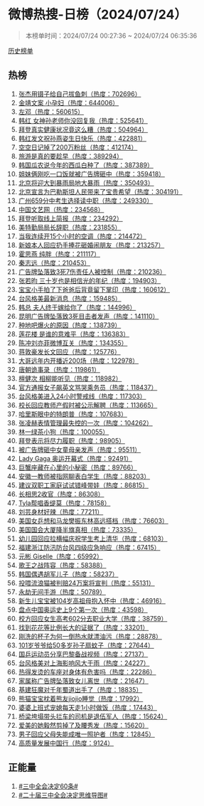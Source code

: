 <h1>
微博热搜-日榜（2024/07/24）
</h1>
<blockquote>
<p>
本榜单时间：2024/07/24 00:27:36 ~ 2024/07/24 06:35:36
</p>
</blockquote>
<p>
<a href="https://github.com/daifee/weibo-hot-search/tree/main/archives/daily">历史榜单</a>
</p>
<h2>
热榜
</h2>
<ol>

<li>
<a href="https://s.weibo.com/weibo?q=%23%E5%BC%A0%E6%9D%B0%E7%94%A8%E9%95%8A%E5%AD%90%E7%BB%99%E8%87%AA%E5%B7%B1%E6%8B%94%E9%B1%BC%E5%88%BA%23" target="weibo">
张杰用镊子给自己拔鱼刺（热度：702696）
</a>
</li>

<li>
<a href="https://s.weibo.com/weibo?q=%23%E9%87%91%E9%9D%96%E6%96%87%E6%A1%88%20%E5%B0%8F%E5%AD%95%E5%A6%87%23" target="weibo">
金靖文案 小孕妇（热度：644006）
</a>
</li>

<li>
<a href="https://s.weibo.com/weibo?q=%23%E5%B7%A6%E9%82%93%23" target="weibo">
左邓（热度：560615）
</a>
</li>

<li>
<a href="https://s.weibo.com/weibo?q=%23%E9%9F%A9%E7%BA%A2%20%E5%A5%B3%E7%A5%9E%E5%AD%99%E8%80%81%E5%B8%88%E4%BD%A0%E6%B2%A1%E5%9B%9E%E5%A4%8D%E6%88%91%23" target="weibo">
韩红 女神孙老师你没回复我（热度：525641）
</a>
</li>

<li>
<a href="https://s.weibo.com/weibo?q=%23%E6%8B%9C%E7%99%BB%E7%9C%9F%E5%AE%9E%E5%81%A5%E5%BA%B7%E7%8A%B6%E5%86%B5%E7%AB%9F%E8%BF%99%E4%B9%88%E7%B3%9F%23" target="weibo">
拜登真实健康状况竟这么糟（热度：504964）
</a>
</li>

<li>
<a href="https://s.weibo.com/weibo?q=%23%E9%9F%A9%E7%BA%A2%E5%8F%91%E6%96%87%E7%A5%9D%E5%AD%99%E7%87%95%E5%A7%BF%E7%94%9F%E6%97%A5%E5%BF%AB%E4%B9%90%23" target="weibo">
韩红发文祝孙燕姿生日快乐（热度：422881）
</a>
</li>

<li>
<a href="https://s.weibo.com/weibo?q=%23%E7%A9%BA%E7%A9%BA%E6%97%A5%E8%AE%B0%E6%8E%89%E4%BA%86200%E4%B8%87%E7%B2%89%E4%B8%9D%23" target="weibo">
空空日记掉了200万粉丝（热度：412174）
</a>
</li>

<li>
<a href="https://s.weibo.com/weibo?q=%23%E6%97%85%E6%B8%B8%E6%98%AF%E7%9C%9F%E7%9A%84%E8%A6%81%E8%B6%81%E6%97%A9%23" target="weibo">
旅游是真的要趁早（热度：389294）
</a>
</li>

<li>
<a href="https://s.weibo.com/weibo?q=%23%E9%9F%A9%E5%9B%BD%E7%93%9C%E5%86%9C%E8%AF%B4%E4%BB%8A%E5%B9%B4%E7%9A%84%E8%A5%BF%E7%93%9C%E7%99%BD%E7%A7%8D%E4%BA%86%23" target="weibo">
韩国瓜农说今年的西瓜白种了（热度：387389）
</a>
</li>

<li>
<a href="https://s.weibo.com/weibo?q=%23%E5%A7%90%E5%A6%B9%E4%BF%A9%E5%88%9A%E5%90%83%E4%B8%80%E5%8F%A3%E9%A5%AD%E5%B0%B1%E8%A2%AB%E5%B9%BF%E5%91%8A%E7%89%8C%E7%A0%B8%E4%B8%AD%23" target="weibo">
姐妹俩刚吃一口饭就被广告牌砸中（热度：359418）
</a>
</li>

<li>
<a href="https://s.weibo.com/weibo?q=%23%E5%8C%97%E4%BA%AC%E5%B0%86%E8%BF%8E%E5%A4%A7%E5%88%B0%E6%9A%B4%E9%9B%A8%E5%B1%80%E5%9C%B0%E5%A4%A7%E6%9A%B4%E9%9B%A8%23" target="weibo">
北京将迎大到暴雨局地大暴雨（热度：350493）
</a>
</li>

<li>
<a href="https://s.weibo.com/weibo?q=%23%E5%8C%97%E4%BA%AC%E5%AE%A3%E8%A8%80%E4%B8%BA%E5%B7%B4%E5%8B%92%E6%96%AF%E5%9D%A6%E4%BA%BA%E6%B0%91%E5%B8%A6%E6%9D%A5%E4%BA%86%E5%AE%9D%E8%B4%B5%E5%B8%8C%E6%9C%9B%23" target="weibo">
北京宣言为巴勒斯坦人民带来了宝贵希望（热度：304191）
</a>
</li>

<li>
<a href="https://s.weibo.com/weibo?q=%23%E5%B9%BF%E5%B7%9E659%E5%88%86%E4%B8%AD%E8%80%83%E7%94%9F%E9%80%89%E6%8B%A9%E8%AF%BB%E4%B8%AD%E8%81%8C%23" target="weibo">
广州659分中考生选择读中职（热度：249330）
</a>
</li>

<li>
<a href="https://s.weibo.com/weibo?q=%23%E4%B8%AD%E5%9B%BD%E6%96%87%E8%89%BA%E7%BD%91%23" target="weibo">
中国文艺网（热度：234568）
</a>
</li>

<li>
<a href="https://s.weibo.com/weibo?q=%23%E6%8B%9C%E7%99%BB%E5%90%AC%E5%8F%96%E7%BA%BF%E4%B8%8A%E7%AE%80%E6%8A%A5%23" target="weibo">
拜登听取线上简报（热度：234292）
</a>
</li>

<li>
<a href="https://s.weibo.com/weibo?q=%23%E7%BE%8E%E7%89%B9%E5%8B%A4%E5%B1%80%E5%B1%80%E9%95%BF%E8%BE%9E%E8%81%8C%23" target="weibo">
美特勤局局长辞职（热度：231855）
</a>
</li>

<li>
<a href="https://s.weibo.com/weibo?q=%23%E5%BD%93%E6%88%91%E8%BF%9E%E7%BB%AD%E5%BC%8015%E4%B8%AA%E5%B0%8F%E6%97%B6%E7%9A%84%E7%A9%BA%E8%B0%83%23" target="weibo">
当我连续开15个小时的空调（热度：214472）
</a>
</li>

<li>
<a href="https://s.weibo.com/weibo?q=%23%E6%96%B0%E5%A8%98%E6%9C%AC%E4%BA%BA%E5%9B%9E%E5%BA%94%E6%89%94%E6%89%8B%E6%8D%A7%E8%8A%B1%E7%A0%B8%E5%A9%9A%E9%97%B9%E6%9C%8B%E5%8F%8B%23" target="weibo">
新娘本人回应扔手捧花砸婚闹朋友（热度：213257）
</a>
</li>

<li>
<a href="https://s.weibo.com/weibo?q=%23%E9%9C%8D%E6%80%9D%E7%87%95%20%E7%BA%AF%E8%83%96%23" target="weibo">
霍思燕 纯胖（热度：211117）
</a>
</li>

<li>
<a href="https://s.weibo.com/weibo?q=%23%E7%A7%A6%E5%BF%97%E8%BF%9C%23" target="weibo">
秦志远（热度：210453）
</a>
</li>

<li>
<a href="https://s.weibo.com/weibo?q=%23%E5%B9%BF%E5%91%8A%E7%89%8C%E5%9D%A0%E8%90%BD%E8%87%B43%E6%AD%BB7%E4%BC%A4%E8%B4%A3%E4%BB%BB%E4%BA%BA%E8%A2%AB%E6%8E%A7%E5%88%B6%23" target="weibo">
广告牌坠落致3死7伤责任人被控制（热度：210236）
</a>
</li>

<li>
<a href="https://s.weibo.com/weibo?q=%23%E5%BC%A0%E8%8B%A5%E6%98%80%20%E4%B8%89%E5%8D%81%E5%B2%81%E4%B9%9F%E6%98%AF%E7%9B%B8%E4%BF%A1%E5%85%89%E7%9A%84%E5%B9%B4%E7%BA%AA%23" target="weibo">
张若昀 三十岁也是相信光的年纪（热度：194903）
</a>
</li>

<li>
<a href="https://s.weibo.com/weibo?q=%23%E5%AE%9D%E5%AE%9D%E5%B0%8F%E6%89%8B%E6%8B%8D%E4%BA%86%E4%B8%8B%E7%88%B8%E7%88%B8%E5%90%8E%E8%83%8C%E7%AB%9F%E7%95%99%E4%B8%8B%E6%8E%8C%E5%8D%B0%23" target="weibo">
宝宝小手拍了下爸爸后背竟留下掌印（热度：160612）
</a>
</li>

<li>
<a href="https://s.weibo.com/weibo?q=%23%E5%8F%B0%E9%A3%8E%E6%A0%BC%E7%BE%8E%E6%9C%80%E6%96%B0%E6%B6%88%E6%81%AF%23" target="weibo">
台风格美最新消息（热度：159485）
</a>
</li>

<li>
<a href="https://s.weibo.com/weibo?q=%23%E9%9F%A9%E6%80%BB%20%E5%A4%AB%E4%BA%BA%E7%BB%88%E4%BA%8E%E5%AB%81%E7%BB%99%E4%BD%A0%E4%BA%86%23" target="weibo">
韩总 夫人终于嫁给你了（热度：144996）
</a>
</li>

<li>
<a href="https://s.weibo.com/weibo?q=%23%E6%98%86%E6%98%8E%E5%B9%BF%E5%91%8A%E7%89%8C%E5%9D%A0%E8%90%BD%E8%87%B43%E6%AD%BB%E7%9B%AE%E5%87%BB%E8%80%85%E5%8F%91%E5%A3%B0%23" target="weibo">
昆明广告牌坠落致3死目击者发声（热度：141110）
</a>
</li>

<li>
<a href="https://s.weibo.com/weibo?q=%23%E7%A7%8D%E5%9C%B0%E5%90%A7%E7%88%86%E7%81%AB%E7%9A%84%E5%8E%9F%E5%9B%A0%23" target="weibo">
种地吧爆火的原因（热度：138739）
</a>
</li>

<li>
<a href="https://s.weibo.com/weibo?q=%23%E8%8E%B2%E8%8A%B1%E6%A5%BC%20%E6%98%AF%E8%B0%81%E7%9A%84%E6%84%8F%E9%9A%BE%E5%B9%B3%23" target="weibo">
莲花楼 是谁的意难平（热度：136383）
</a>
</li>

<li>
<a href="https://s.weibo.com/weibo?q=%23%E9%99%88%E5%86%B2%E5%88%98%E4%BA%A6%E8%8F%B2%E5%BE%AE%E5%8D%9A%E4%BA%92%E5%85%B3%23" target="weibo">
陈冲刘亦菲微博互关（热度：134355）
</a>
</li>

<li>
<a href="https://s.weibo.com/weibo?q=%23%E8%92%8B%E6%95%A6%E8%B1%AA%E5%8F%91%E9%95%BF%E6%96%87%E5%9B%9E%E5%BA%94%23" target="weibo">
蒋敦豪发长文回应（热度：125776）
</a>
</li>

<li>
<a href="https://s.weibo.com/weibo?q=%23%E5%A4%A7%E5%93%A5%E8%BF%9C%E5%B9%B4%E5%86%85%E5%BC%80%E6%92%AD%E8%BF%91200%E5%9C%BA%23" target="weibo">
大哥远年内开播近200场（热度：122978）
</a>
</li>

<li>
<a href="https://s.weibo.com/weibo?q=%23%E5%94%90%E6%9C%9D%E8%AF%A1%E4%BA%8B%E5%BD%95%23" target="weibo">
唐朝诡事录（热度：119861）
</a>
</li>

<li>
<a href="https://s.weibo.com/weibo?q=%23%E6%AA%80%E5%81%A5%E6%AC%A1%20%E7%9B%B8%E6%9F%B3%E8%83%BD%E5%90%AC%E8%A7%81%23" target="weibo">
檀健次 相柳能听见（热度：118982）
</a>
</li>

<li>
<a href="https://s.weibo.com/weibo?q=%23%E5%AE%98%E6%96%B9%E9%80%9A%E6%8A%A5%E5%A5%B3%E5%AD%90%E9%A3%99%E8%8B%B1%E6%96%87%E9%AA%82%E5%93%AD%E4%B9%98%E5%8A%A1%E5%91%98%23" target="weibo">
官方通报女子飙英文骂哭乘务员（热度：118437）
</a>
</li>

<li>
<a href="https://s.weibo.com/weibo?q=%23%E5%8F%B0%E9%A3%8E%E6%A0%BC%E7%BE%8E%E8%BF%9B%E5%85%A524%E5%B0%8F%E6%97%B6%E8%AD%A6%E6%88%92%E7%BA%BF%23" target="weibo">
台风格美进入24小时警戒线（热度：117303）
</a>
</li>

<li>
<a href="https://s.weibo.com/weibo?q=%23%E6%A0%A1%E9%95%BF%E5%9B%9E%E5%BA%94%E6%95%99%E5%B8%88%E4%BA%A7%E5%81%87%E6%97%B6%E8%A2%AB%E5%85%AC%E7%A4%BA%E8%A7%A3%E8%81%98%23" target="weibo">
校长回应教师产假时被公示解聘（热度：113665）
</a>
</li>

<li>
<a href="https://s.weibo.com/weibo?q=%23%E5%93%88%E9%87%8C%E6%96%AF%E7%9C%BC%E4%B8%AD%E7%9A%84%E7%89%B9%E6%9C%97%E6%99%AE%23" target="weibo">
哈里斯眼中的特朗普（热度：107683）
</a>
</li>

<li>
<a href="https://s.weibo.com/weibo?q=%23%E5%BC%A0%E5%87%8C%E8%B5%AB%E8%A1%A8%E6%83%85%E7%AE%A1%E7%90%86%E6%9C%80%E5%A4%B1%E6%8E%A7%E7%9A%84%E4%B8%80%E6%AC%A1%23" target="weibo">
张凌赫表情管理最失控的一次（热度：104262）
</a>
</li>

<li>
<a href="https://s.weibo.com/weibo?q=%23%E6%9E%97%E4%B8%80%E7%BB%BF%E8%8C%B6%E5%B0%8F%E7%8B%97%23" target="weibo">
林一绿茶小狗（热度：100055）
</a>
</li>

<li>
<a href="https://s.weibo.com/weibo?q=%23%E6%8B%9C%E7%99%BB%E8%A1%A8%E7%A4%BA%E5%B0%86%E5%B0%BD%E5%8A%9B%E5%B1%A5%E8%81%8C%23" target="weibo">
拜登表示将尽力履职（热度：98905）
</a>
</li>

<li>
<a href="https://s.weibo.com/weibo?q=%23%E8%A2%AB%E5%B9%BF%E5%91%8A%E7%89%8C%E7%A0%B8%E4%B8%AD%E5%A5%B3%E7%AB%A5%E6%AF%8D%E4%BA%B2%E5%8F%91%E5%A3%B0%23" target="weibo">
被广告牌砸中女童母亲发声（热度：95511）
</a>
</li>

<li>
<a href="https://s.weibo.com/weibo?q=%23Lady%20Gaga%20%E5%A5%A5%E8%BF%90%E5%BC%80%E5%B9%95%E5%BC%8F%23" target="weibo">
Lady Gaga 奥运开幕式（热度：92491）
</a>
</li>

<li>
<a href="https://s.weibo.com/weibo?q=%23%E5%B7%A8%E8%9F%B9%E5%BA%A7%E8%97%8F%E5%9C%A8%E5%BF%83%E9%87%8C%E7%9A%84%E5%B0%8F%E7%A7%98%E5%AF%86%23" target="weibo">
巨蟹座藏在心里的小秘密（热度：89766）
</a>
</li>

<li>
<a href="https://s.weibo.com/weibo?q=%23%E5%AE%89%E5%BE%BD%E4%B8%80%E6%95%99%E5%B8%88%E8%A2%AB%E6%8C%87%E7%BD%91%E8%81%8A%E8%A1%A8%E7%99%BD%E5%AD%A6%E7%94%9F%23" target="weibo">
安徽一教师被指网聊表白学生（热度：88203）
</a>
</li>

<li>
<a href="https://s.weibo.com/weibo?q=%23%E5%BB%BA%E8%AE%AE%E5%8F%8C%E8%81%8C%E5%B7%A5%E5%AE%B6%E5%BA%AD%E8%AF%95%E8%AF%95%E9%94%99%E5%B3%B0%E5%B8%A6%E5%A8%83%23" target="weibo">
建议双职工家庭试试错峰带娃（热度：86815）
</a>
</li>

<li>
<a href="https://s.weibo.com/weibo?q=%23%E9%95%BF%E7%9B%B8%E6%80%9D2%E6%94%B6%E5%AE%98%23" target="weibo">
长相思2收官（热度：86308）
</a>
</li>

<li>
<a href="https://s.weibo.com/weibo?q=%23Tyla%E5%B8%AE%E5%94%B1%E9%A6%99%E7%BC%87%E8%8E%AB%23" target="weibo">
Tyla帮唱香缇莫（热度：78158）
</a>
</li>

<li>
<a href="https://s.weibo.com/weibo?q=%23%E5%88%98%E8%8A%B8%E8%BA%AB%E6%9D%90%E5%A5%BD%E8%BE%A3%23" target="weibo">
刘芸身材好辣（热度：77211）
</a>
</li>

<li>
<a href="https://s.weibo.com/weibo?q=%23%E7%BE%8E%E5%9B%BD%E5%A5%B3%E4%B9%92%E6%83%B3%E5%92%8C%E9%A9%AC%E9%BE%99%E6%A8%8A%E6%8C%AF%E4%B8%9C%E6%9E%97%E9%AB%98%E8%BF%9C%E6%90%AD%E6%A1%A3%23" target="weibo">
美国女乒想和马龙樊振东林高远搭档（热度：76603）
</a>
</li>

<li>
<a href="https://s.weibo.com/weibo?q=%23%E7%BE%8E%E5%9B%BD%E5%9B%BD%E4%BC%9A%E5%A4%A7%E5%8E%A6%E9%99%8D%E5%8D%8A%E6%97%97%E7%9C%9F%E7%9B%B8%23" target="weibo">
美国国会大厦降半旗真相（热度：73335）
</a>
</li>

<li>
<a href="https://s.weibo.com/weibo?q=%23%E5%B9%BC%E5%84%BF%E5%9B%AD%E5%9B%9E%E5%BA%94%E6%8B%89%E6%A8%AA%E5%B9%85%E5%BA%86%E7%A5%9D%E5%AD%A6%E7%94%9F%E8%80%83%E4%B8%8A%E6%B8%85%E5%8D%8E%23" target="weibo">
幼儿园回应拉横幅庆祝学生考上清华（热度：68103）
</a>
</li>

<li>
<a href="https://s.weibo.com/weibo?q=%23%E7%A6%8F%E5%BB%BA%E6%B5%99%E6%B1%9F%E9%98%B2%E6%B1%9B%E9%98%B2%E5%8F%B0%E9%A3%8E%E5%9B%9B%E7%BA%A7%E5%BA%94%E6%80%A5%E5%93%8D%E5%BA%94%23" target="weibo">
福建浙江防汛防台风四级应急响应（热度：67415）
</a>
</li>

<li>
<a href="https://s.weibo.com/weibo?q=%23%E5%85%83%E5%BD%AC%20Giselle%23" target="weibo">
元彬 Giselle（热度：65992）
</a>
</li>

<li>
<a href="https://s.weibo.com/weibo?q=%23%E6%AD%8C%E7%8E%8B%E4%B9%8B%E6%88%98%E9%98%B5%E5%AE%B9%23" target="weibo">
歌王之战阵容（热度：58388）
</a>
</li>

<li>
<a href="https://s.weibo.com/weibo?q=%23%E9%9F%A9%E5%9B%BD%E5%81%B6%E9%81%87%E8%83%A1%E5%86%9B%E5%84%BF%E5%AD%90%23" target="weibo">
韩国偶遇胡军儿子（热度：58237）
</a>
</li>

<li>
<a href="https://s.weibo.com/weibo?q=%23%E6%8A%95%E5%96%82%E6%B5%81%E6%B5%AA%E7%8C%AB%E8%A2%AB%E5%88%A4%E8%B5%9424%E4%B8%87%E6%A1%88%E5%B0%86%E5%AE%A3%E5%88%A4%23" target="weibo">
投喂流浪猫被判赔24万案将宣判（热度：55131）
</a>
</li>

<li>
<a href="https://s.weibo.com/weibo?q=%23%E6%B0%B8%E5%8A%AB%E6%97%A0%E9%97%B4%E6%89%8B%E6%B8%B8%23" target="weibo">
永劫无间手游（热度：50789）
</a>
</li>

<li>
<a href="https://s.weibo.com/weibo?q=%23%E6%96%B0%E7%94%9F%E5%84%BF%E5%AE%9D%E5%AE%9D%E8%A2%AB104%E5%B2%81%E9%AB%98%E7%A5%96%E6%AF%8D%E6%8A%B1%E5%85%A5%E6%80%80%E4%B8%AD%23" target="weibo">
新生儿宝宝被104岁高祖母抱入怀中（热度：46916）
</a>
</li>

<li>
<a href="https://s.weibo.com/weibo?q=%23%E7%9B%98%E7%82%B9%E4%B8%AD%E5%9B%BD%E5%A5%A5%E8%BF%90%E5%8F%B2%E4%B8%8A9%E4%B8%AA%E7%AC%AC%E4%B8%80%E6%AC%A1%23" target="weibo">
盘点中国奥运史上9个第一次（热度：43598）
</a>
</li>

<li>
<a href="https://s.weibo.com/weibo?q=%23%E6%A0%A1%E6%96%B9%E5%9B%9E%E5%BA%94%E5%A5%B3%E7%94%9F%E9%AB%98%E8%80%83602%E5%88%86%E5%8E%BB%E8%81%8C%E4%B8%9A%E5%A4%A7%E5%AD%A6%23" target="weibo">
校方回应女生高考602分去职业大学（热度：38759）
</a>
</li>

<li>
<a href="https://s.weibo.com/weibo?q=%23%E6%89%BE%E5%88%B0%E8%8A%B1%E8%8A%B1%E7%AD%89%E6%AF%94%E4%BE%8B%E9%95%BF%E5%A4%A7%E7%9A%84%E8%AF%81%E6%8D%AE%E4%BA%86%23" target="weibo">
找到花花等比例长大的证据了（热度：33201）
</a>
</li>

<li>
<a href="https://s.weibo.com/weibo?q=%23%E5%88%9A%E6%B4%97%E7%9A%84%E6%9D%AF%E5%AD%90%E4%B8%BA%E4%BD%95%E4%B8%80%E5%80%92%E7%83%AD%E6%B0%B4%E5%B0%B1%E6%BC%82%E6%B2%B9%E6%B1%A1%23" target="weibo">
刚洗的杯子为何一倒热水就漂油污（热度：28878）
</a>
</li>

<li>
<a href="https://s.weibo.com/weibo?q=%23101%E5%B2%81%E7%88%B7%E7%88%B7%E7%BB%9950%E5%A4%9A%E5%B2%81%E5%AD%99%E5%AD%90%E6%89%87%E8%9A%8A%E5%AD%90%23" target="weibo">
101岁爷爷给50多岁孙子扇蚊子（热度：27644）
</a>
</li>

<li>
<a href="https://s.weibo.com/weibo?q=%23%E5%9B%BD%E4%B9%92%E8%BF%90%E5%8A%A8%E5%91%98%E5%88%86%E4%BA%AB%E5%B7%B4%E9%BB%8E%E5%A4%87%E6%88%98%E8%A7%86%E9%A2%91%23" target="weibo">
国乒运动员分享巴黎备战视频（热度：27137）
</a>
</li>

<li>
<a href="https://s.weibo.com/weibo?q=%23%E5%8F%B0%E9%A3%8E%E6%A0%BC%E7%BE%8E%E5%AF%B9%E4%B8%8A%E6%B5%B7%E5%BD%B1%E5%93%8D%E9%A3%8E%E5%A4%A7%E4%BA%8E%E9%9B%A8%23" target="weibo">
台风格美对上海影响风大于雨（热度：24227）
</a>
</li>

<li>
<a href="https://s.weibo.com/weibo?q=%23%E7%83%AD%E5%BE%97%E5%8F%91%E7%83%AB%E7%9A%84%E8%BD%A6%E5%BA%A7%E5%AF%B9%E8%BA%AB%E4%BD%93%E6%9C%89%E5%8D%B1%E5%AE%B3%E5%90%97%23" target="weibo">
热得发烫的车座对身体有危害吗（热度：22286）
</a>
</li>

<li>
<a href="https://s.weibo.com/weibo?q=%23%E5%AE%B6%E5%B1%9E%E7%A7%B0%E5%B9%BF%E5%91%8A%E7%89%8C%E5%9D%A0%E8%90%BD%E8%87%B4%E5%A5%B3%E5%84%BF%E7%A6%BB%E4%B8%96%23" target="weibo">
家属称广告牌坠落致女儿离世（热度：21647）
</a>
</li>

<li>
<a href="https://s.weibo.com/weibo?q=%23%E5%9F%BA%E5%BB%BA%E7%8B%82%E9%AD%94%E5%AF%B9%E5%8D%83%E5%B9%B4%E8%9C%80%E9%81%93%E5%87%BA%E6%89%8B%E4%BA%86%23" target="weibo">
基建狂魔对千年蜀道出手了（热度：18835）
</a>
</li>

<li>
<a href="https://s.weibo.com/weibo?q=%23%E7%86%8A%E7%8C%AB%E5%AE%9D%E5%AE%9D%E6%9E%95%E7%9D%80%E7%86%8A%E5%8F%8Bjiojio%E7%9D%A1%E8%A7%89%23" target="weibo">
熊猫宝宝枕着熊友jiojio睡觉（热度：17992）
</a>
</li>

<li>
<a href="https://s.weibo.com/weibo?q=%23%E5%A9%86%E5%A9%86%E4%B8%8A%E7%8F%AD%E5%BC%8F%E5%AE%A0%E5%AA%B3%E6%AF%8F%E5%A4%A9%E8%B5%B01%E5%B0%8F%E6%97%B6%E5%81%9A%E9%A5%AD%23" target="weibo">
婆婆上班式宠媳每天走1小时做饭（热度：17443）
</a>
</li>

<li>
<a href="https://s.weibo.com/weibo?q=%23%E6%A1%A5%E6%A2%81%E5%9E%AE%E5%A1%8C%E5%B8%A6%E5%A4%B4%E6%8B%A6%E8%BD%A6%E7%9A%84%E5%8F%B8%E6%9C%BA%E6%98%AF%E9%80%80%E4%BC%8D%E5%86%9B%E4%BA%BA%23" target="weibo">
桥梁垮塌带头拦车的司机是退伍军人（热度：15624）
</a>
</li>

<li>
<a href="https://s.weibo.com/weibo?q=%23%E7%88%B1%E7%BE%8E%E7%9A%84%E5%A5%B9%E6%AF%85%E7%84%B6%E5%89%AA%E6%8E%89%E4%BA%86%E5%8F%8A%E8%85%B0%E7%A7%80%E5%8F%91%23" target="weibo">
爱美的她毅然剪掉了及腰秀发（热度：15620）
</a>
</li>

<li>
<a href="https://s.weibo.com/weibo?q=%23%E7%94%B7%E5%AD%90%E5%9B%9E%E5%BA%94%E7%88%B6%E6%AF%8D%E5%A4%B1%E8%83%BD%E6%88%90%E5%94%AF%E4%B8%80%E7%85%A7%E6%8A%A4%E8%80%85%23" target="weibo">
男子回应父母失能成唯一照护者（热度：12845）
</a>
</li>

<li>
<a href="https://s.weibo.com/weibo?q=%23%E9%AB%98%E8%B4%A8%E9%87%8F%E5%8F%91%E5%B1%95%E4%B8%AD%E5%9B%BD%E8%A1%8C%23" target="weibo">
高质量发展中国行（热度：9124）
</a>
</li>

</ol>
<h2>
正能量
</h2>
<ol>

<li>
<a href="https://s.weibo.com/weibo?q=%23%23%E4%B8%89%E4%B8%AD%E5%85%A8%E4%BC%9A%E5%86%B3%E5%AE%9A60%E6%9D%A1%23%23" target="weibo">
#三中全会决定60条#
</a>
</li>

<li>
<a href="https://s.weibo.com/weibo?q=%23%23%E4%BA%8C%E5%8D%81%E5%B1%8A%E4%B8%89%E4%B8%AD%E5%85%A8%E4%BC%9A%E5%86%B3%E5%AE%9A%E6%80%9D%E7%BB%B4%E5%AF%BC%E5%9B%BE%23%23" target="weibo">
#二十届三中全会决定思维导图#
</a>
</li>

</ol>